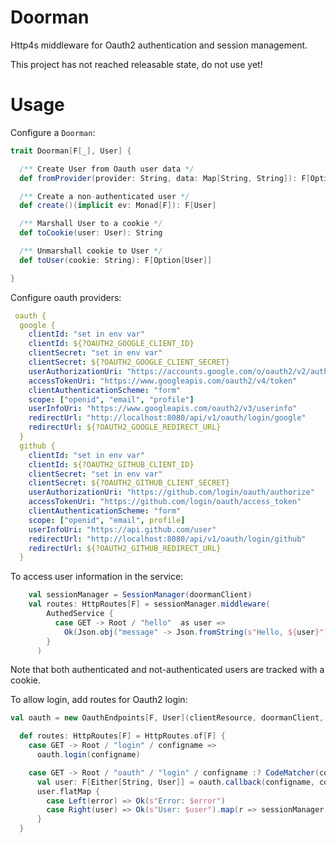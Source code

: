 # Doorman

Http4s middleware for Oauth2 authentication and session management.

This project has not reached releasable state, do not use yet!

# Usage

Configure a `Doorman`:

```scala
trait Doorman[F[_], User] {

  /** Create User from Oauth user data */
  def fromProvider(provider: String, data: Map[String, String]): F[Option[User]]

  /** Create a non-authenticated user */
  def create()(implicit ev: Monad[F]): F[User]

  /** Marshall User to a cookie */
  def toCookie(user: User): String

  /** Unmarshall cookie to User */
  def toUser(cookie: String): F[Option[User]]

}
```
   
   
Configure oauth providers:

```yaml
 oauth {
  google {
    clientId: "set in env var"
    clientId: ${?OAUTH2_GOOGLE_CLIENT_ID}
    clientSecret: "set in env var"
    clientSecret: ${?OAUTH2_GOOGLE_CLIENT_SECRET}
    userAuthorizationUri: "https://accounts.google.com/o/oauth2/v2/auth"
    accessTokenUri: "https://www.googleapis.com/oauth2/v4/token"
    clientAuthenticationScheme: "form"
    scope: ["openid", "email", "profile"]
    userInfoUri: "https://www.googleapis.com/oauth2/v3/userinfo"
    redirectUrl: "http://localhost:8080/api/v1/oauth/login/google"
    redirectUrl: ${?OAUTH2_GOOGLE_REDIRECT_URL}
  }
  github {
    clientId: "set in env var"
    clientId: ${?OAUTH2_GITHUB_CLIENT_ID}
    clientSecret: "set in env var"
    clientSecret: ${?OAUTH2_GITHUB_CLIENT_SECRET}
    userAuthorizationUri: "https://github.com/login/oauth/authorize"
    accessTokenUri: "https://github.com/login/oauth/access_token"
    clientAuthenticationScheme: "form"
    scope: ["openid", "email", profile]
    userInfoUri: "https://api.github.com/user"
    redirectUrl: "http://localhost:8080/api/v1/oauth/login/github"
    redirectUrl: ${?OAUTH2_GITHUB_REDIRECT_URL}
  }
```
   
   
To access user information in the service:
```scala
    val sessionManager = SessionManager(doormanClient)
    val routes: HttpRoutes[F] = sessionManager.middleware(
        AuthedService {
          case GET -> Root / "hello"  as user =>
            Ok(Json.obj("message" -> Json.fromString(s"Hello, ${user}")))
        }
      )
```
Note that both authenticated and not-authenticated users are tracked with a cookie.
      
To allow login, add routes for Oauth2 login:

```scala
val oauth = new OauthEndpoints[F, User](clientResource, doormanClient, config)

  def routes: HttpRoutes[F] = HttpRoutes.of[F] {
    case GET -> Root / "login" / configname =>
      oauth.login(configname)

    case GET -> Root / "oauth" / "login" / configname :? CodeMatcher(code) =>
      val user: F[Either[String, User]] = oauth.callback(configname, code)
      user.flatMap {
        case Left(error) => Ok(s"Error: $error")
        case Right(user) => Ok(s"User: $user").map(r => sessionManager.addUserCookie(user, r))
      }
  }
```
      
